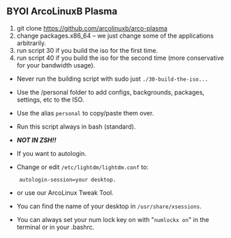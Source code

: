 ## BYOI ArcoLinuxB Plasma

1. git clone https://github.com/arcolinuxb/arco-plasma
2. change packages.x86_64 – we just change some of the
   applications arbitrarily.
3. run script 30 if you build the iso for the first time.
4. run script 40 if you build the iso for the second time
   (more conservative for your bandwidth usage).

* Never run the building script with sudo just `./30-build-the-iso...`

* Use the /personal folder to add configs, backgrounds,
  packages, settings, etc to the ISO.
* Use the alias `personal` to copy/paste them over.

* Run this script always in bash (standard).
* ***NOT IN ZSH!!***

* If you want to autologin.
- Change or edit `/etc/lightdm/lightdm.conf` to:
```config
    autologin-session=your desktop.
```
- or use our ArcoLinux Tweak Tool.

* You can find the name of your desktop in `/usr/share/xsessions`.

* You can always set your num lock key on with "`numlockx on`"
  in the terminal or in your .bashrc.
